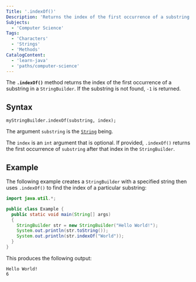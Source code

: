 ```yaml
---
Title: '.indexOf()'
Description: 'Returns the index of the first occurrence of a substring in the StringBuilder or -1 if none are found.'
Subjects:
  - 'Computer Science'
Tags:
  - 'Characters'
  - 'Strings'
  - 'Methods'
CatalogContent:
  - 'learn-java'
  - 'paths/computer-science'
---
```


The **`.indexOf()`** method returns the index of the first occurrence of a substring in a `StringBuilder`. If the substring is not found, `-1` is returned.

## Syntax

```pseudo
myStringBuilder.indexOf(substring, index);
```

The argument `substring` is the [`String`](https://www.codecademy.com/resources/docs/java/strings) being.

The `index` is an `int` argument that is optional. If provided, `.indexOf()` returns the first occurrence of `substring` after that index in the `StringBuilder`.

## Example

The following example creates a `StringBuilder` with a specified string then uses `.indexOf()` to find the index of a particular substring:

```java
import java.util.*;

public class Example {
  public static void main(String[] args)
  {
    StringBuilder str = new StringBuilder("Hello World!");
    System.out.println(str.toString());
    System.out.println(str.indexOf("World"));
  }
}
```

This produces the following output:

```shell
Hello World!
6
```
